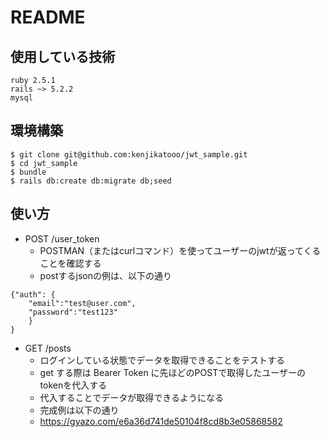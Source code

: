 # README

## 使用している技術

```
ruby 2.5.1
rails ~> 5.2.2
mysql
```

## 環境構築

```
$ git clone git@github.com:kenjikatooo/jwt_sample.git
$ cd jwt_sample
$ bundle
$ rails db:create db:migrate db;seed
```

## 使い方

- POST /user_token 
  - POSTMAN（またはcurlコマンド）を使ってユーザーのjwtが返ってくることを確認する
  - postするjsonの例は、以下の通り
```
{"auth": {
	"email":"test@user.com",
	"password":"test123"
	}
}
```

- GET /posts
  - ログインしている状態でデータを取得できることをテストする
  - get する際は Bearer Token に先ほどのPOSTで取得したユーザーのtokenを代入する
  - 代入することでデータが取得できるようになる
  - 完成例は以下の通り
  - https://gyazo.com/e6a36d741de50104f8cd8b3e05868582
  
